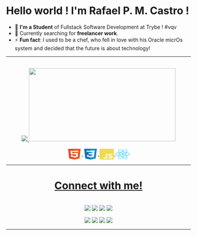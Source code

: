 # Hello world ! I'm Rafael P. M. Castro !

- 🌱 <b>I'm a Student</b> of Fullstack Software Development at Trybe ! #vqv 
- 🔭 Currently searching for <b>freelancer work</b>.
- ⚡ <b>Fun fact</b>: I used to be a chef, who fell in love with his Oracle micrOs system and decided that the future is about technology!



---

<div style="display: inline_block" align="center"><br>
  <a href="https://github.com/rafaelPermec">
  <img height="200em" src="https://github-readme-stats.vercel.app/api?username=rafaelPermec&show_icons=true&theme=calm&include_all_commits=true&count_private=true"/>       
 <img height="200em" width="400em" src="https://github-readme-stats.vercel.app/api/top-langs/?username=rafaelPermec&langs_count=7&theme=calm&layout=compact"/>
</div>
  
<div style="display: inline_block" align="center"><br>
  <img align="center" alt="HTML" height="30" width="40" src="https://raw.githubusercontent.com/devicons/devicon/master/icons/html5/html5-original.svg">  
  <img align="center" alt="CSS" height="30" width="40" src="https://raw.githubusercontent.com/devicons/devicon/master/icons/css3/css3-original.svg">
  <img align="center" alt="Ss" height="30" width="40" src="https://raw.githubusercontent.com/devicons/devicon/master/icons/javascript/javascript-plain.svg">
  <img align="center" alt="React" height="30" width="40" src="https://raw.githubusercontent.com/devicons/devicon/master/icons/react/react-original.svg">  
</div>
  
 ---
  
  <h1 align="center" font-family="monospace">Connect with me!</h1>
  <br>
<div style="display: inline_block" align="center">
<a href = "mailto:geekchef.dev@gmail.com" target="_blank"><img src="https://img.shields.io/badge/Gmail-D14836?style=for-the-badge&logo=gmail&logoColor=white" target="_blank"></a> <a href = "https://rafaelpermec.slack.com/home" target="_blank"><img src="https://img.shields.io/badge/Slack-4A154B?style=for-the-badge&logo=slack&logoColor=white" target="_blank"></a> <a href="https://www.linkedin.com/in/rafael-permec/" target="_blank"><img src="https://img.shields.io/badge/-LinkedIn-%230077B5?style=for-the-badge&logo=linkedin&logoColor=white" target="_blank"></a> <a href="https://www.instagram.com/o.perdigao/" target="_blank"><img src="https://img.shields.io/badge/Instagram-E4405F?style=for-the-badge&logo=instagram&logoColor=white" target="_blank"></a>   


 <a href="https://twitter.com/rafaelpermec" target="_blank"><img src="https://img.shields.io/badge/Twitter-1DA1F2?style=for-the-badge&logo=twitter&logoColor=white" target="_blank"></a> <a href="https://account.xbox.com/pt-br/Profile?xr=mebarnav&rtc=1" target="_blank"><img src="https://img.shields.io/badge/Xbox-107C10?style=for-the-badge&logo=xbox&logoColor=white" target="_blank"></a> <a href="https://steamcommunity.com/profiles/76561198382720605/" target="_blank"><img src="https://img.shields.io/badge/Steam-000000?style=for-the-badge&logo=steam&logoColor=white" target="_blank"></a>  <a href="https://open.spotify.com/user/12142389777" target="_blank"><img src="https://img.shields.io/badge/Spotify-1ED760?&style=for-the-badge&logo=spotify&logoColor=white" target="_blank"></a> 

</div>
  
---


  

  


